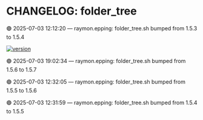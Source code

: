 # CHANGELOG: folder_tree

🟣 2025-07-03 12:12:20 — raymon.epping: folder_tree.sh bumped from 1.5.3 to 1.5.4

[![version](https://img.shields.io/badge/version-1.5.7-red)](https://github.com/raymonepping)

🟣 2025-07-03 19:02:34 — raymon.epping: folder_tree.sh bumped from 1.5.6 to 1.5.7

🟣 2025-07-03 12:32:05 — raymon.epping: folder_tree.sh bumped from 1.5.5 to 1.5.6

🟣 2025-07-03 12:31:59 — raymon.epping: folder_tree.sh bumped from 1.5.4 to 1.5.5

